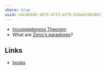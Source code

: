 ```yaml
---
share: true
uuid: e4cb69d9-1875-4773-b779-01beb1961861
---
```

* [Incompleteness Theorem](/9cae8201-679e-4cdd-a768-1fd83231afb8)
* What are [Zeno's paradoxes](/a0064fb4-5c59-4a60-bd22-3caf820aded6)?

## Links

* [books](/a3a80e28-c537-4091-a06f-3d20f44ec6a2)
